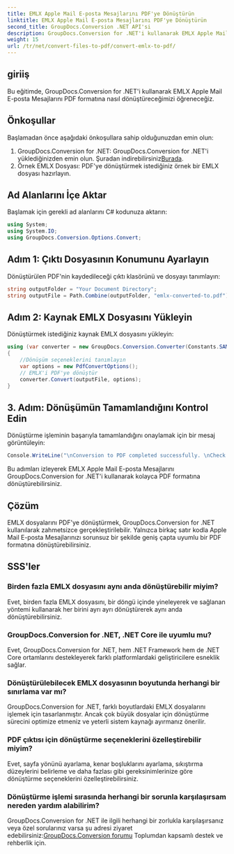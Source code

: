 ```yaml
---
title: EMLX Apple Mail E-posta Mesajlarını PDF'ye Dönüştürün
linktitle: EMLX Apple Mail E-posta Mesajlarını PDF'ye Dönüştürün
second_title: GroupDocs.Conversion .NET API'si
description: GroupDocs.Conversion for .NET'i kullanarak EMLX Apple Mail E-posta Mesajlarını zahmetsizce PDF'ye nasıl dönüştüreceğinizi öğrenin. Belge yönetimi görevlerinizi basitleştirin.
weight: 15
url: /tr/net/convert-files-to-pdf/convert-emlx-to-pdf/
---
```

## giriiş
Bu eğitimde, GroupDocs.Conversion for .NET'i kullanarak EMLX Apple Mail E-posta Mesajlarını PDF formatına nasıl dönüştüreceğimizi öğreneceğiz.
## Önkoşullar
Başlamadan önce aşağıdaki önkoşullara sahip olduğunuzdan emin olun:
1.  GroupDocs.Conversion for .NET: GroupDocs.Conversion for .NET'i yüklediğinizden emin olun. Şuradan indirebilirsiniz[Burada](https://releases.groupdocs.com/conversion/net/).
2. Örnek EMLX Dosyası: PDF'ye dönüştürmek istediğiniz örnek bir EMLX dosyası hazırlayın.

## Ad Alanlarını İçe Aktar
Başlamak için gerekli ad alanlarını C# kodunuza aktarın:
```csharp
using System;
using System.IO;
using GroupDocs.Conversion.Options.Convert;
```
## Adım 1: Çıktı Dosyasının Konumunu Ayarlayın
Dönüştürülen PDF'nin kaydedileceği çıktı klasörünü ve dosyayı tanımlayın:
```csharp
string outputFolder = "Your Document Directory";
string outputFile = Path.Combine(outputFolder, "emlx-converted-to.pdf");
```
## Adım 2: Kaynak EMLX Dosyasını Yükleyin
Dönüştürmek istediğiniz kaynak EMLX dosyasını yükleyin:
```csharp
using (var converter = new GroupDocs.Conversion.Converter(Constants.SAMPLE_EMLX))
{
    //Dönüşüm seçeneklerini tanımlayın
    var options = new PdfConvertOptions();
    // EMLX'i PDF'ye dönüştür
    converter.Convert(outputFile, options);
}
```
## 3. Adım: Dönüşümün Tamamlandığını Kontrol Edin
Dönüştürme işleminin başarıyla tamamlandığını onaylamak için bir mesaj görüntüleyin:
```csharp
Console.WriteLine("\nConversion to PDF completed successfully. \nCheck output in {0}", outputFolder);
```
Bu adımları izleyerek EMLX Apple Mail E-posta Mesajlarını GroupDocs.Conversion for .NET'i kullanarak kolayca PDF formatına dönüştürebilirsiniz.

## Çözüm
EMLX dosyalarını PDF'ye dönüştürmek, GroupDocs.Conversion for .NET kullanılarak zahmetsizce gerçekleştirilebilir. Yalnızca birkaç satır kodla Apple Mail E-posta Mesajlarınızı sorunsuz bir şekilde geniş çapta uyumlu bir PDF formatına dönüştürebilirsiniz.
## SSS'ler
### Birden fazla EMLX dosyasını aynı anda dönüştürebilir miyim?
Evet, birden fazla EMLX dosyasını, bir döngü içinde yineleyerek ve sağlanan yöntemi kullanarak her birini ayrı ayrı dönüştürerek aynı anda dönüştürebilirsiniz.
### GroupDocs.Conversion for .NET, .NET Core ile uyumlu mu?
Evet, GroupDocs.Conversion for .NET, hem .NET Framework hem de .NET Core ortamlarını destekleyerek farklı platformlardaki geliştiricilere esneklik sağlar.
### Dönüştürülebilecek EMLX dosyasının boyutunda herhangi bir sınırlama var mı?
GroupDocs.Conversion for .NET, farklı boyutlardaki EMLX dosyalarını işlemek için tasarlanmıştır. Ancak çok büyük dosyalar için dönüştürme sürecini optimize etmeniz ve yeterli sistem kaynağı ayırmanız önerilir.
### PDF çıktısı için dönüştürme seçeneklerini özelleştirebilir miyim?
Evet, sayfa yönünü ayarlama, kenar boşluklarını ayarlama, sıkıştırma düzeylerini belirleme ve daha fazlası gibi gereksinimlerinize göre dönüştürme seçeneklerini özelleştirebilirsiniz.
### Dönüştürme işlemi sırasında herhangi bir sorunla karşılaşırsam nereden yardım alabilirim?
 GroupDocs.Conversion for .NET ile ilgili herhangi bir zorlukla karşılaşırsanız veya özel sorularınız varsa şu adresi ziyaret edebilirsiniz:[GroupDocs.Conversion forumu](https://forum.groupdocs.com/c/conversion/11) Toplumdan kapsamlı destek ve rehberlik için.